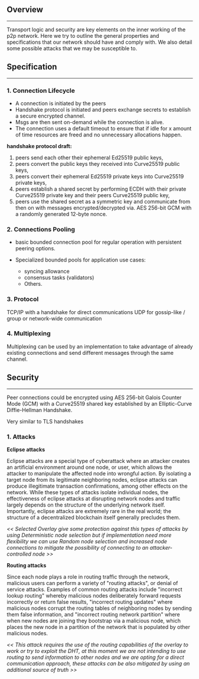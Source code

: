 ## Overview
----

Transport logic and security are key elements on the inner working of the p2p network. Here we try to outline the general properties and specifications that our network should have and comply with. We also detail some possible attacks that we may be susceptible to. 


## Specification
----

### 1. Connection Lifecycle

* A connection is initiated by the peers
* Handshake protocol is initiated and peers exchange secrets to establish a secure encrypted channel.
* Msgs are then sent on-demand while the connection is alive.
* The connection uses a default timeout to ensure that if idle for x amount of time resources are freed and no unnecessary allocations happen.

**handshake protocol draft:**

1. peers send each other their ephemeral Ed25519 public keys,
2. peers convert the public keys they received into Curve25519 public keys,
3. peers convert their ephemeral Ed25519 private keys into Curve25519 private keys,
4. peers establish a shared secret by performing ECDH with their private Curve25519 private key and their peers Curve25519 public key,
5. peers use the shared secret as a symmetric key and communicate from then on with messages encrypted/decrypted via. AES 256-bit GCM with a randomly generated 12-byte nonce.


### 2. Connections Pooling

* basic bounded connection pool for regular operation with persistent peering options.

* Specialized bounded pools for application use cases:
   * syncing allowance
   * consensus tasks (validators)
   * Others.

### 3. Protocol

TCP/IP with a handshake for direct communications
UDP for gossip-like / group or network-wide communication

### 4. Multiplexing
Multiplexing can be used by an implementation to take advantage of already existing connections and send different messages through the same channel. 

## Security
----
Peer connections could be encrypted using AES 256-bit Galois Counter Mode (GCM) with a Curve25519 shared key established by an Elliptic-Curve Diffie-Hellman Handshake.

Very similar to TLS handshakes

### 1. Attacks

**Eclipse attacks**

Eclipse attacks are a special type of cyberattack where an attacker creates an artificial environment around one node, or user, which allows the attacker to manipulate the affected node into wrongful action. By isolating a target node from its legitimate neighboring nodes, eclipse attacks can produce illegitimate transaction confirmations, among other effects on the network. While these types of attacks isolate individual nodes, the effectiveness of eclipse attacks at disrupting network nodes and traffic largely depends on the structure of the underlying network itself. Importantly, eclipse attacks are extremely rare in the real world; the structure of a decentralized blockchain itself generally precludes them.

_<< Selected Overlay give some protection against this types of attacks by using Deterministic node selection but if implementation need more flexibility we can use Random node selection and increased node connections to mitigate the possibility of connecting to an attacker-controlled node >>_

**Routing attacks**

Since each node plays a role in routing traffic through the network, malicious users can perform a variety of "routing attacks", or denial of service attacks. Examples of common routing attacks include "incorrect lookup routing" whereby malicious nodes deliberately forward requests incorrectly or return false results, "incorrect routing updates" where malicious nodes corrupt the routing tables of neighboring nodes by sending them false information, and "incorrect routing network partition" where when new nodes are joining they bootstrap via a malicious node, which places the new node in a partition of the network that is populated by other malicious nodes.

_<< This attack requires the use of the routing capabilities of the overlay to work or try to exploit the DHT, at this moment we are not intending to use routing to send information to other nodes and we are opting for a direct communication approach, these attacks can be also mitigated by using an additional source of truth >>_